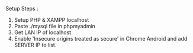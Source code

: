 Setup Steps :

1) Setup PHP & XAMPP localhost
2) Paste ./mysql file in phpmyadmin
3) Get LAN IP of localhost
4) Enable 'Insecure origins treated as secure' in Chrome Android and add SERVER IP to list.
